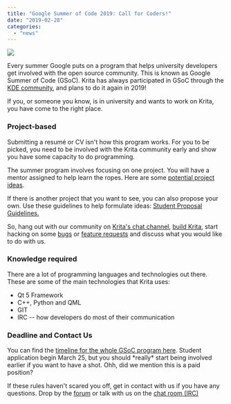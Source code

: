 ```yaml
---
title: "Google Summer of Code 2019: Call for Coders!"
date: "2019-02-28"
categories: 
  - "news"
---
```


![](../images/GSoC2016Logo.jpg)

Every summer Google puts on a program that helps university developers get involved with the open source community. This is known as Google Summer of Code (GSoC). Krita has always participated in GSoC through the [KDE community](https://dot.kde.org/2019/02/27/google-summer-code-2019), and plans to do it again in 2019!

If you, or someone you know, is in university and wants to work on Krita, you have come to the right place.

### Project-based

Submitting a resumé or CV isn't how this program works. For you to be picked, you need to be involved with the Krita community early and show you have some capacity to do programming.

The summer program involves focusing on one project. You will have a mentor assigned to help learn the ropes. Here are some [potential project ideas](https://community.kde.org/GSoC/2019/Ideas#Krita).

If there is another project that you want to see, you can also propose your own. Use these guidelines to help formulate ideas: [Student Proposal Guidelines.](https://community.kde.org/GSoC#Student_proposal_guidelines)

So, hang out with our community on [Krita's chat channel](https://krita.org/en/irc/), [build Krita](https://docs.krita.org/en/untranslatable_pages/building_krita.html), start hacking on some [bugs](https://bugs.kde.org/buglist.cgi?bug_severity=critical&bug_severity=grave&bug_severity=major&bug_severity=crash&bug_severity=normal&bug_severity=minor&bug_status=UNCONFIRMED&bug_status=CONFIRMED&bug_status=REOPENED&list_id=1592597&product=krita&query_format=advanced) or [feature requests](https://bugs.kde.org/buglist.cgi?bug_severity=wishlist&bug_status=UNCONFIRMED&bug_status=CONFIRMED&bug_status=REOPENED&list_id=1592599&product=krita&query_format=advanced) and discuss what you would like to do with us.

### Knowledge required

There are a lot of programming languages and technologies out there. These are some of the main technologies that Krita uses:

- Qt 5 Framework
- C++, Python and QML
- GIT
- IRC -- how developers do most of their communication

### Deadline and Contact Us

You can find the [timeline for the whole GSoC program here](https://developers.google.com/open-source/gsoc/timeline). Student application begin March 25, but you should \*really\* start being involved earlier if you want to have a shot. Ohh, did we mention this is a paid position?

If these rules haven't scared you off, get in contact with us if you have any questions. Drop by the [forum](https://forum.kde.org/viewforum.php?f=136) or talk with us on the [chat room (IRC)](https://krita.org/irc/)
